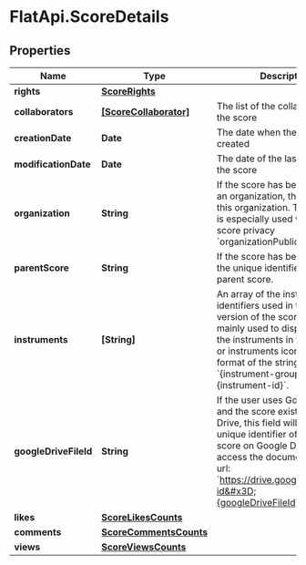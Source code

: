 # FlatApi.ScoreDetails

## Properties
Name | Type | Description | Notes
------------ | ------------- | ------------- | -------------
**rights** | [**ScoreRights**](ScoreRights.md) |  | [optional] 
**collaborators** | [**[ScoreCollaborator]**](ScoreCollaborator.md) | The list of the collaborators of the score | [optional] 
**creationDate** | **Date** | The date when the score was created | [optional] 
**modificationDate** | **Date** | The date of the last revision of the score | [optional] 
**organization** | **String** | If the score has been created in an organization, the identifier of this organization. This property is especially used with the score privacy &#x60;organizationPublic&#x60;.  | [optional] 
**parentScore** | **String** | If the score has been forked, the unique identifier of the parent score.  | [optional] 
**instruments** | **[String]** | An array of the instrument identifiers used in the last version of the score. This is mainly used to display a list of the instruments in the Flat&#39;s UI or instruments icons. The format of the strings is &#x60;{instrument-group}.{instrument-id}&#x60;.  | [optional] 
**googleDriveFileId** | **String** | If the user uses Google Drive and the score exists on Google Drive, this field will contain the unique identifier of the Flat score on Google Drive. You can access the document using the url: &#x60;https://drive.google.com/open?id&#x3D;{googleDriveFileId}&#x60;  | [optional] 
**likes** | [**ScoreLikesCounts**](ScoreLikesCounts.md) |  | [optional] 
**comments** | [**ScoreCommentsCounts**](ScoreCommentsCounts.md) |  | [optional] 
**views** | [**ScoreViewsCounts**](ScoreViewsCounts.md) |  | [optional] 


